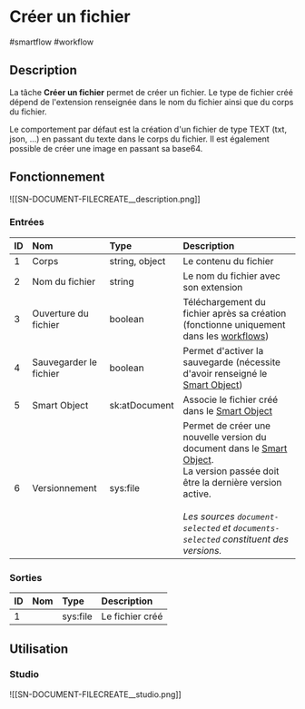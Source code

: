 # Créer un fichier

#smartflow #workflow

## Description

La tâche **Créer un fichier** permet de créer un fichier.
Le type de fichier créé dépend de l'extension renseignée dans le nom du fichier ainsi que du corps du fichier.

Le comportement par défaut est la création d'un fichier de type TEXT (txt, json, ...) en passant du texte dans le corps du fichier.
Il est également possible de créer une image en passant sa base64.



## Fonctionnement

![[SN-DOCUMENT-FILECREATE__description.png]]

### Entrées

| ID | Nom | Type | Description |
|:-|:-|:-|:-|
| 1 | Corps | string, object | Le contenu du fichier |
| 2 | Nom du fichier | string | Le nom du fichier avec son extension |
| 3 | Ouverture du fichier | boolean | Téléchargement du fichier après sa création (fonctionne uniquement dans les [workflows](Glossaire.md#Workflow)) |
| 4 | Sauvegarder le fichier | boolean | Permet d'activer la sauvegarde (nécessite d'avoir renseigné le [Smart Object](Glossaire.md#Smart%20Object)) |
| 5 | Smart Object | sk:atDocument | Associe le fichier créé dans le [Smart Object](Glossaire.md#Smart%20Object) |
| 6 | Versionnement | sys:file | Permet de créer une nouvelle version du document dans le [Smart Object](Glossaire.md#Smart%20Object).<br /> La version passée doit être la dernière version active. <br /><br /> _Les sources `document-selected` et `documents-selected` constituent des versions._ |

### Sorties

| ID | Nom | Type | Description |
|:-|:-|:-|:-|
| 1 |  | sys:file | Le fichier créé |

## Utilisation

### Studio

![[SN-DOCUMENT-FILECREATE__studio.png]]

